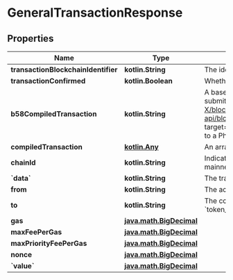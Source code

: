 
# GeneralTransactionResponse

## Properties
Name | Type | Description | Notes
------------ | ------------- | ------------- | -------------
**transactionBlockchainIdentifier** | **kotlin.String** | The identifier of the transaction |  [optional]
**transactionConfirmed** | **kotlin.Boolean** | Whether or not the transaction was confirmed |  [optional]
**b58CompiledTransaction** | **kotlin.String** | A base58 encoded byte array in string representation. Really easy to submit to Phantom. See &lt;a href&#x3D;\&quot;https://github.com/BL0CK-X/blockchain-api/blob/main/examples/tutorials/phantom_tutorials/transfer_solana.html\&quot; target&#x3D;\&quot;_blank\&quot;&gt;here&lt;/a&gt; for an example on how to submit it to a Phantom wallet for signing. |  [optional]
**compiledTransaction** | [**kotlin.Any**](.md) | An array of integers representing the bytes of the transaction |  [optional]
**chainId** | **kotlin.String** | Indicates the chain that the transaction was compiled for (e.g., ropsten or mainnet).  |  [optional]
**&#x60;data&#x60;** | **kotlin.String** | The transaction data  |  [optional]
**from** | **kotlin.String** | The address expected to sign and submit the transaction  |  [optional]
**to** | **kotlin.String** | The contract. This should match your provided value for &#x60;token_blockchain_identifier&#x60;.  |  [optional]
**gas** | [**java.math.BigDecimal**](java.math.BigDecimal.md) |  |  [optional]
**maxFeePerGas** | [**java.math.BigDecimal**](java.math.BigDecimal.md) |  |  [optional]
**maxPriorityFeePerGas** | [**java.math.BigDecimal**](java.math.BigDecimal.md) |  |  [optional]
**nonce** | [**java.math.BigDecimal**](java.math.BigDecimal.md) |  |  [optional]
**&#x60;value&#x60;** | [**java.math.BigDecimal**](java.math.BigDecimal.md) |  |  [optional]



